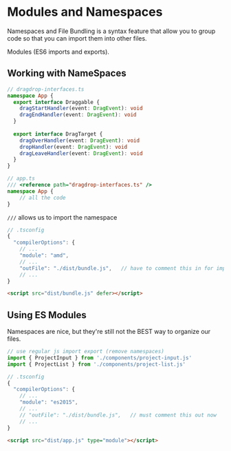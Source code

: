 # Modules and Namespaces

Namespaces and File Bundling is a syntax feature that allow you to group code so that you can import them into other files.

Modules (ES6 imports and exports).


## Working with NameSpaces

```ts
// dragdrop-interfaces.ts
namespace App {
  export interface Draggable {
    dragStartHandler(event: DragEvent): void
    dragEndHandler(event: DragEvent): void
  }
  
  export interface DragTarget {
    dragOverHandler(event: DragEvent): void
    dropHandler(event: DragEvent): void
    dragLeaveHandler(event: DragEvent): void
  }
}

// app.ts
/// <reference path="dragdrop-interfaces.ts" />
namespace App {
    // all the code
}
```
`///` allows us to import the namespace

```js
// .tsconfig
{
  "compilerOptions": {
    // ...
    "module": "amd", 
    // ...
    "outFile": "./dist/bundle.js",   // have to comment this in for imports to work
    // ...
}
```

```html
<script src="dist/bundle.js" defer></script>
```

## Using ES Modules
Namespaces are nice, but they're still not the BEST way to organize our files.

```js
// use regular js import export (remove namespaces)
import { ProjectInput } from './components/project-input.js'
import { ProjectList } from './components/project-list.js'

// .tsconfig
{
  "compilerOptions": {
    // ...
    "module": "es2015", 
    // ...
    // "outFile": "./dist/bundle.js",   // must comment this out now
    // ...
}
```

```html
<script src="dist/app.js" type="module"></script>
```






















